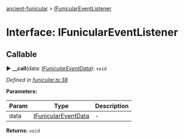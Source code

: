 [ancient-funicular](../README.md) > [IFunicularEventListener](../interfaces/ifuniculareventlistener.md)



# Interface: IFunicularEventListener

## Callable
► **__call**(data: *[IFunicularEventData](ifuniculareventdata.md)*): `void`



*Defined in [funicular.ts:38](https://github.com/AncientSouls/Funicular/blob/6926345/src/lib/funicular.ts#L38)*



**Parameters:**

| Param | Type | Description |
| ------ | ------ | ------ |
| data | [IFunicularEventData](ifuniculareventdata.md)   |  - |





**Returns:** `void`





